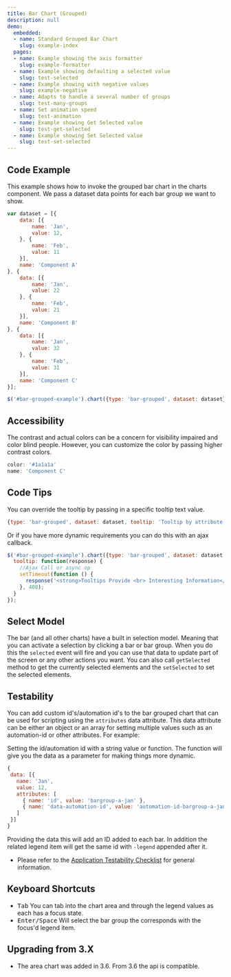 ```yaml
---
title: Bar Chart (Grouped)
description: null
demo:
  embedded:
  - name: Standard Grouped Bar Chart
    slug: example-index
  pages:
  - name: Example showing the axis formatter
    slug: example-formatter
  - name: Example showing defaulting a selected value
    slug: test-selected
  - name: Example showing with negative values
    slug: example-negative
  - name: Adapts to handle a several number of groups
    slug: test-many-groups
  - name: Set animation speed
    slug: test-animation
  - name: Example showing Get Selected value
    slug: test-get-selected
  - name: Example showing Set Selected value
    slug: test-set-selected
---
```


## Code Example

This example shows how to invoke the grouped bar chart in the charts component. We pass a dataset data points for each bar group we want to show.

```javascript
var dataset = [{
    data: [{
        name: 'Jan',
        value: 12,
    }, {
        name: 'Feb',
        value: 11
    }],
    name: 'Component A'
}, {
    data: [{
        name: 'Jan',
        value: 22
    }, {
        name: 'Feb',
        value: 21
    }],
    name: 'Component B'
}, {
    data: [{
        name: 'Jan',
        value: 32
    }, {
        name: 'Feb',
        value: 31
    }],
    name: 'Component C'
}];

$('#bar-grouped-example').chart({type: 'bar-grouped', dataset: dataset});
```

## Accessibility

The contrast and actual colors can be a concern for visibility impaired and color blind people. However, you can customize the color by passing higher contrast colors.

```javascript
color: '#1a1a1a'
name: 'Component C'
```

## Code Tips

You can override the tooltip by passing in a specific tooltip text value.

```javascript
{type: 'bar-grouped', dataset: dataset, tooltip: 'Tooltip by attribute'}
```

Or if you have more dynamic requirements you can do this with an ajax callback.

```javascript
$('#bar-grouped-example').chart({type: 'bar-grouped', dataset: dataset,
  tooltip: function(response) {
    //Ajax Call or async op
    setTimeout(function () {
      response('<strong>Tooltips Provide <br> Interesting Information</strong>');
    }, 400);
  }
});
```

## Select Model

The bar (and all other charts) have a built in selection model. Meaning that you can activate a selection by clicking a bar or bar group. When you do this the `selected` event will fire and you can use that data to update part of the screen or any other actions you want. You can also call `getSelected` method to get the currently selected elements and the `setSelected` to set the selected elements.

## Testability

You can add custom id's/automation id's to the bar grouped chart that can be used for scripting using the `attributes` data attribute. This data attribute can be either an object or an array for setting multiple values such as an automation-id or other attributes. For example:

Setting the id/automation id with a string value or function. The function will give you the data as a parameter for making things more dynamic.

 ```js
{
  data: [{
    name: 'Jan',
    value: 12,
    attributes: [
      { name: 'id', value: 'bargroup-a-jan' },
      { name: 'data-automation-id', value: 'automation-id-bargroup-a-jan' }
    ]
  }]
}
```

Providing the data this will add an ID added to each bar. In addition the related legend item will get the same id with `-legend` appended after it.

- Please refer to the [Application Testability Checklist](https://design.infor.com/resources/application-testability-checklist) for general information.

## Keyboard Shortcuts

- <kbd>Tab</kbd> You can tab into the chart area and through the legend values as each has a focus state.
- <kbd>Enter/Space</kbd> Will select the bar group the corresponds with the focus'd legend item.

## Upgrading from 3.X

- The area chart was added in 3.6. From 3.6 the api is compatible.
